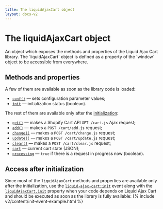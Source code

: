 ```yaml
---
title: The liquidAjaxCart object
layout: docs-v2
---
```


# The liquidAjaxCart object

<p class="lead" markdown="1">
An object which exposes the methods and properties of the Liquid Ajax Cart library.
The `liquidAjaxCart` object is defined as a property of the `window` object to be accessible from everywhere.
</p>

## Methods and properties

A few of them are available as soon as the library code is loaded:
* [`conf()`](/v2/docs/liquid-ajax-cart-conf/) — sets configuration parameter values;
* [`init`](/v2/docs/liquid-ajax-cart-init/) — initialization status (boolean).

The rest of them are available only after the [initialization](/v2/docs/lifecycle-events-api/#initialization):

* [`get()`](/v2/docs/liquid-ajax-cart-get/) — makes a Shopify Cart API `GET /cart.js` Ajax request;
* [`add()`](/v2/docs/liquid-ajax-cart-add/) — makes a `POST /cart/add.js` request;
* [`change()`](/v2/docs/liquid-ajax-cart-change/) — makes a `POST /cart/change.js` request;
* [`update()`](/v2/docs/liquid-ajax-cart-update/) — makes a `POST /cart/update.js` request;
* [`clear()`](/v2/docs/liquid-ajax-cart-clear/) — makes a `POST /cart/clear.js` request;
* [`cart`](/v2/docs/liquid-ajax-cart-cart/) — current cart state (JSON);
* [`processing`](/v2/docs/liquid-ajax-cart-processing/) — `true` if there is a request in progress now (boolean).

## Access after initialization

Since most of the `liquidAjaxCart` methods and properties are available only after the initialization,
use the [`liquid-ajax-cart:init`](/v2/docs/event-init/) event
along with the [`liquidAjaxCart.init`](/v2/docs/liquid-ajax-cart-init/) property
when your code depends on Liquid Ajax Cart and should be executed as soon as the library is fully available:
{% include v2/content/init-event-example.html %}